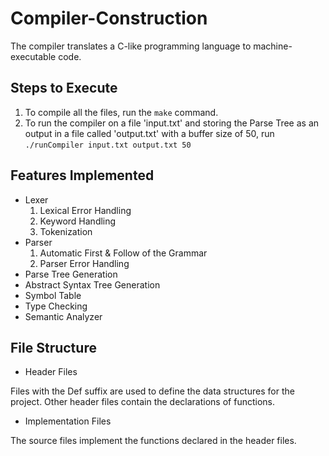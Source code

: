 # Compiler-Construction
The compiler translates a C-like programming language to machine-executable code.

## Steps to Execute 

1. To compile all the files, run the `make` command.
2. To run the compiler on a file 'input.txt' and storing the Parse Tree as an output in a file called 'output.txt' with a buffer size of 50, run `./runCompiler input.txt output.txt 50`

## Features Implemented
- Lexer
  1. Lexical Error Handling
  2. Keyword Handling
  3. Tokenization
- Parser
  1. Automatic First & Follow of the Grammar
  2. Parser Error Handling
- Parse Tree Generation
- Abstract Syntax Tree Generation
- Symbol Table
- Type Checking
- Semantic Analyzer


## File Structure

- Header Files
  
Files with the Def suffix are used to define the data structures for the project.
Other header files contain the declarations of functions.

- Implementation Files
  
The source files implement the functions declared in the header files.
